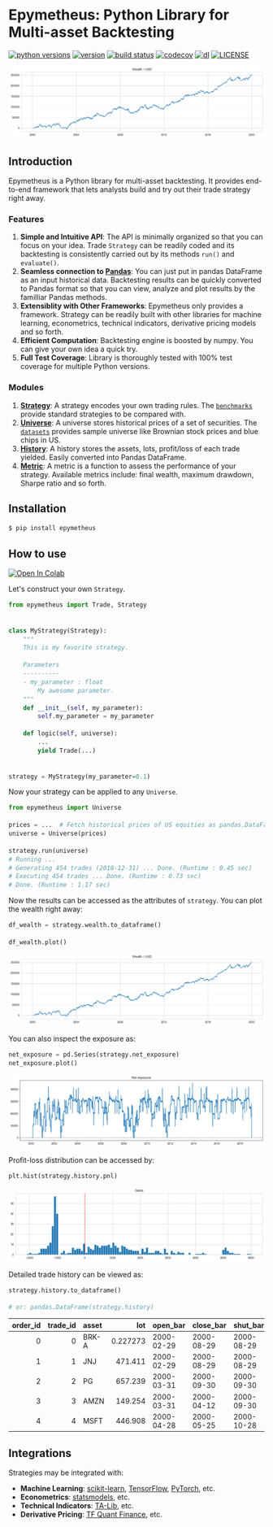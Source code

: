 # Epymetheus: Python Library for Multi-asset Backtesting

[![python versions](https://img.shields.io/pypi/pyversions/epymetheus.svg)](https://pypi.org/project/epymetheus/)
[![version](https://img.shields.io/pypi/v/epymetheus.svg)](https://pypi.org/project/epymetheus/)
[![build status](https://travis-ci.com/simaki/epymetheus.svg?branch=master)](https://travis-ci.com/simaki/epymetheus)
[![codecov](https://codecov.io/gh/simaki/epymetheus/branch/master/graph/badge.svg)](https://codecov.io/gh/simaki/epymetheus)
[![dl](https://img.shields.io/pypi/dm/epymetheus)](https://pypi.org/project/epymetheus/)
[![LICENSE](https://img.shields.io/github/license/simaki/epymetheus)](LICENSE)

![wealth](examples/howto/wealth.png)

## Introduction

Epymetheus is a Python library for multi-asset backtesting.
It provides end-to-end framework that lets analysts build and try out their trade strategy right away.

### Features

1. **Simple and Intuitive API**: The API is minimally organized so that you can focus on your idea. Trade `Strategy` can be readily coded and its backtesting is consistently carried out by its methods `run()` and `evaluate()`.
2. **Seamless connection to [Pandas](https://github.com/pandas-dev/pandas)**: You can just put in pandas DataFrame as an input historical data. Backtesting results can be quickly converted to Pandas format so that you can view, analyze and plot results by the familliar Pandas methods.
3. **Extensiblity with Other Frameworks**: Epymetheus only provides a framework. Strategy can be readily built with other libraries for machine learning, econometrics, technical indicators, derivative pricing models and so forth.
4. **Efficient Computation**: Backtesting engine is boosted by numpy. You can give your own idea a quick try.
5. **Full Test Coverage**: Library is thoroughly tested with 100% test coverage for multiple Python versions.

### Modules

1. **[Strategy](https://github.com/simaki/epymetheus/tree/master/epymetheus/strategy)**: A strategy encodes your own trading rules. The [`benchmarks`](https://github.com/simaki/epymetheus/tree/master/epymetheus/benchmarks) provide standard strategies to be compared with.
2. **[Universe](https://github.com/simaki/epymetheus/tree/master/epymetheus/universe)**: A universe stores historical prices of a set of securities. The [`datasets`](https://github.com/simaki/epymetheus/tree/master/epymetheus/datasets) provides sample universe like Brownian stock prices and blue chips in US.
3. **[History](https://github.com/simaki/epymetheus/tree/master/epymetheus/history)**: A history stores the assets, lots, profit/loss of each trade yielded. Easily converted into Pandas DataFrame.
4. **[Metric](https://github.com/simaki/epymetheus/tree/master/epymetheus/metric)**: A metric is a function to assess the performance of your strategy. Available metrics include: final wealth, maximum drawdown, Sharpe ratio and so forth.

## Installation

```sh
$ pip install epymetheus
```

## How to use

[![Open In Colab](https://colab.research.google.com/assets/colab-badge.svg)](https://colab.research.google.com/github/simaki/epymetheus/blob/master/examples/howto/howto.ipynb)

Let's construct your own `Strategy`.

```python
from epymetheus import Trade, Strategy


class MyStrategy(Strategy):
    """
    This is my favorite strategy.

    Parameters
    ----------
    - my_parameter : float
        My awesome parameter.
    """
    def __init__(self, my_parameter):
        self.my_parameter = my_parameter

    def logic(self, universe):
        ...
        yield Trade(...)


strategy = MyStrategy(my_parameter=0.1)
```

Now your strategy can be applied to any `Universe`.

```python
from epymetheus import Universe

prices = ...  # Fetch historical prices of US equities as pandas.DataFrame
universe = Universe(prices)

strategy.run(universe)
# Running ...
# Generating 454 trades (2018-12-31) ... Done. (Runtime : 0.45 sec)
# Executing 454 trades ... Done. (Runtime : 0.73 sec)
# Done. (Runtime : 1.17 sec)
```

Now the results can be accessed as the attributes of `strategy`.
You can plot the wealth right away:

```python
df_wealth = strategy.wealth.to_dataframe()

df_wealth.plot()
```

![wealth](examples/howto/wealth.png)

You can also inspect the exposure as:

```python
net_exposure = pd.Series(strategy.net_exposure)
net_exposure.plot()
```

![exposure](examples/howto/exposure.png)

Profit-loss distribution can be accessed by:

```python
plt.hist(strategy.history.pnl)
```

![pnl](examples/howto/pnl.png)

Detailed trade history can be viewed as:

```python
strategy.history.to_dataframe()

# or: pandas.DataFrame(strategy.history)
```

|   order_id |   trade_id | asset   |           lot | open_bar    | close_bar   | shut_bar    |   take |   stop |          pnl |
|-----------:|-----------:|:--------|--------------:|:------------|:------------|:------------|-------:|-------:|-------------:|
|          0 |          0 | BRK-A   |     0.227273  | 2000-02-29  | 2000-08-29  | 2000-08-29  |   5000 |  -1000 |  3113.64     |
|          1 |          1 | JNJ     |   471.411     | 2000-02-29  | 2000-08-29  | 2000-08-29  |   5000 |  -1000 |  3097.16     |
|          2 |          2 | PG      |   657.239     | 2000-03-31  | 2000-09-30  | 2000-09-30  |   5000 |  -1000 |  2061.64     |
|          3 |          3 | AMZN    |   149.254     | 2000-03-31  | 2000-04-12  | 2000-09-30  |   5000 |  -1000 | -1585.82     |
|          4 |          4 | MSFT    |   446.908     | 2000-04-28  | 2000-05-25  | 2000-10-28  |   5000 |  -1000 | -1182.8      |

## Integrations

Strategies may be integrated with:

- **Machine Learning**: [scikit-learn](https://github.com/scikit-learn/scikit-learn), [TensorFlow](https://github.com/tensorflow/tensorflow), [PyTorch](https://github.com/pytorch/pytorch), etc.
- **Econometrics**: [statsmodels](https://github.com/statsmodels/statsmodels), etc.
- **Technical Indicators**: [TA-Lib](https://github.com/mrjbq7/ta-lib), etc.
- **Derivative Pricing**: [TF Quant Finance](https://github.com/google/tf-quant-finance), etc.
